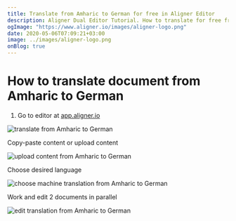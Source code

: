 ```yaml
---
title: Translate from Amharic to German for free in Aligner Editor
description: Aligner Dual Editor Tutorial. How to translate for free from Amharic to German. Aligner is multilingual document management platform. 
ogImage: "https://www.aligner.io/images/aligner-logo.png"
date: 2020-05-06T07:09:21+03:00
image: ../images/aligner-logo.png
onBlog: true
---
```


# How to translate document from Amharic to German

1. Go to editor at [app.aligner.io](https://app.aligner.io "Aligner App web page")

![translate from Amharic to German](../aligner-blank-editor.png "translate from Amharic to German")

Copy-paste content or upload content

![upload content from Amharic to German](../aligner-uploaded-document.png "upload content from Amharic to German")

Choose desired language

![choose machine translation from Amharic to German](../aligner-language-dropdown.png "choose machine translation from Amharic to German")

Work and edit 2 documents in parallel

![edit translation from Amharic to German](../aligner-double-sitded-editor.png "edit translation from Amharic to German")

